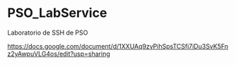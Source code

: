 # PSO_LabService
Laboratorio de SSH de PSO


https://docs.google.com/document/d/1XXUAq9zyPihSpsTCSfj7iDu3SvK5Fnz2yAwpuVLG4os/edit?usp=sharing
